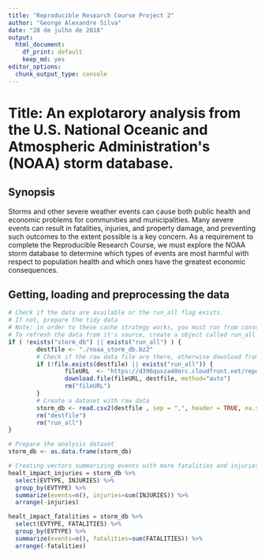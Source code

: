 ```yaml
---
title: "Reproducible Research Course Project 2"
author: "George Alexandre Silva"
date: "28 de julho de 2018"
output: 
  html_document:
    df_print: default
    keep_md: yes
editor_options: 
  chunk_output_type: console
---
```




# Title: An explotarory analysis from the U.S. National Oceanic and Atmospheric Administration's (NOAA) storm database. 

## Synopsis

Storms and other severe weather events can cause both public health and economic problems for communities and municipalities. Many severe events can result in fatalities, injuries, and property damage, and preventing such outcomes to the extent possible is a key concern. As a requirement to complete the Reproducible Research Course, we must explore the NOAA storm database to determine which types of events are most harmful with respect to population health and which ones have the greatest economic consequences.

## Getting, loading and preprocessing the data

```r
# Check if the data are available or the run_all flag exists.
# If not, prepare the tidy data
# Note: in order to these cache strategy works, you must run from console: rmarkdown::render("RepResearch_CourseProject2.Rmd")
# To refresh the data from it's source, create a object called run_all ( run_all <- TRUE ).open
if ( !exists("storm_db") || exists("run_all") ) {
        destfile <- "./noaa_storm_db.bz2" 
        # Check if the raw data file are there, otherwise download from te source
        if (!file.exists(destfile) || exists("run_all")) {
                fileURL  <- "https://d396qusza40orc.cloudfront.net/repdata%2Fdata%2FStormData.csv.bz2"   
                download.file(fileURL, destfile, method="auto") 
                rm("fileURL")
        }
        # Create a dataset with raw data
        storm_db <- read.csv2(destfile , sep = ",", header = TRUE, na.strings = "NA", dec = ".")
        rm("destfile")
        rm("run_all")
}

# Prepare the analysis dataset
storm_db <- as.data.frame(storm_db)

# Creating vectors summarizing events with more fatalities and injuries
healt_impact_injuries = storm_db %>% 
  select(EVTYPE, INJURIES) %>% 
  group_by(EVTYPE) %>% 
  summarize(events=n(), injuries=sum(INJURIES)) %>% 
  arrange(-injuries)

healt_impact_fatalities = storm_db %>% 
  select(EVTYPE, FATALITIES) %>% 
  group_by(EVTYPE) %>% 
  summarize(events=n(), fatalities=sum(FATALITIES)) %>% 
  arrange(-fatalities)
```
